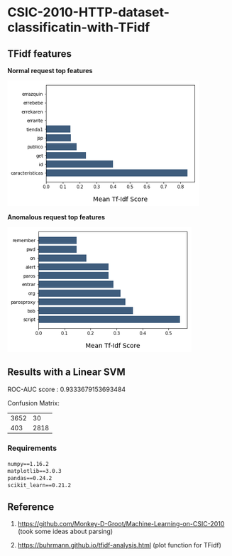 # CSIC-2010-HTTP-dataset-classificatin-with-TFidf

## TFidf features

**Normal request top features**

![Normal request](./figures/normal.png)

**Anomalous request top features**

![Anomalous request](./figures/anomalous.png)

## Results with a Linear SVM
ROC-AUC score : 0.9333679153693484

Confusion Matrix: 

|    |    | 
|----|----|
|3652|30  | 
| 403|2818|

### Requirements
```
numpy==1.16.2
matplotlib==3.0.3
pandas==0.24.2
scikit_learn==0.21.2
```

## Reference
1) https://github.com/Monkey-D-Groot/Machine-Learning-on-CSIC-2010 (took some ideas about parsing)

2) https://buhrmann.github.io/tfidf-analysis.html (plot function for TFidf)
